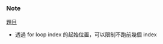 ### Note
[題目](https://leetcode.com/problems/pascals-triangle/description/)

- 透過 for loop index 的起始位置，可以限制不跑前幾個 index